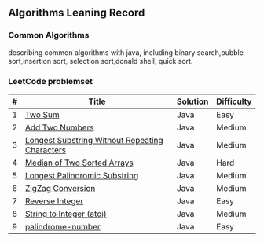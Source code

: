 ## Algorithms Leaning Record

### Common Algorithms
describing common algorithms with java, including binary search,bubble sort,insertion sort,
selection sort,donald shell, quick sort.

### LeetCode problemset

| #    | Title                                                        | Solution | Difficulty |
| ---- | ------------------------------------------------------------ | -------- | ---------- |
| 1    | [Two Sum](https://leetcode.com/problems/two-sum)             | Java     | Easy       |
| 2    | [Add Two Numbers](https://leetcode.com/problems/add-two-numbers) | Java     | Medium     |
| 3    | [Longest Substring Without Repeating Characters](https://leetcode.com/problems/longest-substring-without-repeating-characters/) | Java     | Medium     |
| 4    | [Median of Two Sorted Arrays](https://leetcode.com/problems/median-of-two-sorted-arrays) | Java     | Hard       |
| 5    | [Longest Palindromic Substring](https://leetcode.com/problems/longest-palindromic-substring) | Java     | Medium     |
| 6    | [ZigZag Conversion](https://leetcode.com/problems/zigzag-conversion) | Java     | Medium     |
| 7    | [Reverse Integer](https://leetcode.com/problems/reverse-integer) | Java     | Easy       |
| 8    | [String to Integer (atoi)](https://leetcode.com/problems/string-to-integer-atoi) | Java     | Medium     |
| 9    | [palindrome-number](https://leetcode-cn.com/problems/palindrome-number/) | Java     | Easy       |


